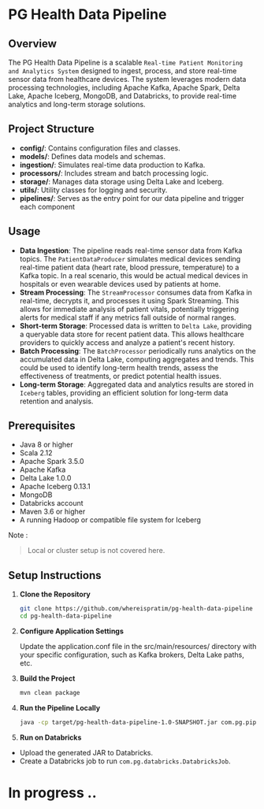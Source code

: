# PG Health Data Pipeline

## Overview

The PG Health Data Pipeline is a scalable `Real-time Patient Monitoring and Analytics System` designed to ingest, process, and store real-time sensor data from healthcare devices. The system leverages modern data processing technologies, including Apache Kafka, Apache Spark, Delta Lake, Apache Iceberg, MongoDB, and Databricks, to provide real-time analytics and long-term storage solutions.

## Project Structure

- **config/**: Contains configuration files and classes.
- **models/**: Defines data models and schemas.
- **ingestion/**: Simulates real-time data production to Kafka.
- **processors/**: Includes stream and batch processing logic.
- **storage/**: Manages data storage using Delta Lake and Iceberg.
- **utils/**: Utility classes for logging and security.
- **pipelines/**: Serves as the entry point for our data pipeline and trigger each component

## Usage
- **Data Ingestion**: The pipeline reads real-time sensor data from Kafka topics. The `PatientDataProducer` simulates medical devices sending real-time patient data (heart rate, blood pressure, temperature) to a Kafka topic. In a real scenario, this would be actual medical devices in hospitals or even wearable devices used by patients at home.
- **Stream Processing**: The `StreamProcessor` consumes data from Kafka in real-time, decrypts it, and processes it using Spark Streaming. This allows for immediate analysis of patient vitals, potentially triggering alerts for medical staff if any metrics fall outside of normal ranges.
- **Short-term Storage**: Processed data is written to `Delta Lake`, providing a queryable data store for recent patient data. This allows healthcare providers to quickly access and analyze a patient's recent history.
- **Batch Processing**: The `BatchProcessor` periodically runs analytics on the accumulated data in Delta Lake, computing aggregates and trends. This could be used to identify long-term health trends, assess the effectiveness of treatments, or predict potential health issues.
- **Long-term Storage**: Aggregated data and analytics results are stored in `Iceberg` tables, providing an efficient solution for long-term data retention and analysis.

## Prerequisites

- Java 8 or higher
- Scala 2.12
- Apache Spark 3.5.0
- Apache Kafka
- Delta Lake 1.0.0
- Apache Iceberg 0.13.1
- MongoDB
- Databricks account
- Maven 3.6 or higher
- A running Hadoop or compatible file system for Iceberg

Note :
> Local or cluster setup is not covered here.

## Setup Instructions

1. **Clone the Repository**

   ```bash
   git clone https://github.com/whereispratim/pg-health-data-pipeline
   cd pg-health-data-pipeline

2. **Configure Application Settings**

   Update the application.conf file in the src/main/resources/ directory with your specific configuration, such as Kafka brokers, Delta Lake paths, etc.

3. **Build the Project**

   ```bash
   mvn clean package
   
4. **Run the Pipeline Locally**
   ```bash
   java -cp target/pg-health-data-pipeline-1.0-SNAPSHOT.jar com.pg.pipelines.PatientDataPipeline
5. **Run on Databricks**

- Upload the generated JAR to Databricks.
- Create a Databricks job to run `com.pg.databricks.DatabricksJob`.

# In progress ..
